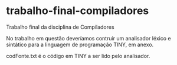 # trabalho-final-compiladores
Trabalho final da disciplina de Compiladores

No trabalho em questão deveríamos contruir um analisador léxico e sintático para a linguagem de programação TINY, em anexo.

codFonte.txt é o código em TINY a ser lido pelo analisador.
